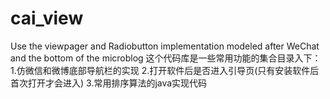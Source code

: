 # cai_view
Use the viewpager and Radiobutton implementation modeled after WeChat and the bottom of the microblog
这个代码库是一些常用功能的集合目录入下：
1.仿微信和微博底部导航栏的实现
2.打开软件后是否进入引导页(只有安装软件后首次打开才会进入)
3.常用排序算法的java实现代码
